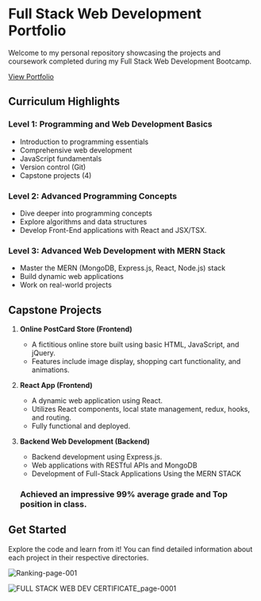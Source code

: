 # Full Stack Web Development Portfolio

Welcome to my personal repository showcasing the projects and coursework completed during my Full Stack Web Development Bootcamp.

[View Portfolio](https://www.hyperiondev.com/portfolio/HA24010012783/)

## Curriculum Highlights

### Level 1: Programming and Web Development Basics
- Introduction to programming essentials
- Comprehensive web development
- JavaScript fundamentals
- Version control (Git)
- Capstone projects (4)

### Level 2: Advanced Programming Concepts
- Dive deeper into programming concepts
- Explore algorithms and data structures
- Develop Front-End applications with React and JSX/TSX.

### Level 3: Advanced Web Development with MERN Stack
- Master the MERN (MongoDB, Express.js, React, Node.js) stack
- Build dynamic web applications
- Work on real-world projects

## Capstone Projects
1. **Online PostCard Store (Frontend)**
   - A fictitious online store built using basic HTML, JavaScript, and jQuery.
   - Features include image display, shopping cart functionality, and animations.

2. **React App (Frontend)**
   - A dynamic web application using React.
   - Utilizes React components, local state management, redux, hooks, and routing.
   - Fully functional and deployed.

3. **Backend Web Development (Backend)**
   - Backend development using Express.js.
   - Web applications with RESTful APIs and MongoDB
   - Development of Full-Stack Applications Using the MERN STACK

   ### Achieved an impressive 99% average grade and Top position in class.

## Get Started
Explore the code and learn from it! You can find detailed information about each project in their respective directories.

![Ranking-page-001](https://github.com/hashimaziz88/HyperionDev-WebDevBootcamp/assets/78796582/7398970b-617d-42a7-b053-53f8dd812d6e)

![FULL STACK WEB DEV CERTIFICATE_page-0001](https://github.com/hashimaziz88/HyperionDev-WebDevBootcamp/assets/78796582/a3d4622d-3457-462a-9004-ea741939ca57)

